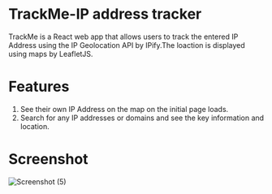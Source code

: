 # TrackMe-IP address tracker


TrackMe is a React web app that allows users to track the entered IP Address using the IP Geolocation API by IPify.The loaction is displayed using maps by LeafletJS.

# Features
1. See their own IP Address on the map on the initial page loads. </br>
2. Search for any IP addresses or domains and see the key information and location.

# Screenshot
![Screenshot (5)](https://user-images.githubusercontent.com/42784969/113209821-607bb800-9228-11eb-8b57-88d7c587efe3.png)




